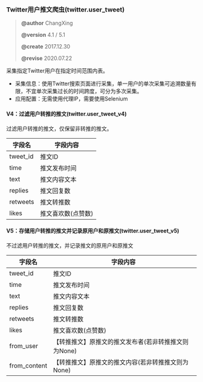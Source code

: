 ### Twitter用户推文爬虫(twitter.user_tweet)

> **@author** ChangXing
>
> **@version** 4.1 / 5.1
>
> **@create** 2017.12.30
>
> **@revise** 2020.07.22

采集指定Twitter用户在指定时间范围内表。

* 采集信息：使用Twitter搜索页面进行采集，单一用户的单次采集可追溯数量有限，不宜单次采集过长的时间跨度，可分为多次采集。
* 应用配置：无需使用代理IP，需要使用Selenium

#### V4：过滤用户转推的推文(twitter.user_tweet_v4)

过滤用户转推的推文，仅保留非转推的推文。

| 字段名   | 字段内容           |
| -------- | ------------------ |
| tweet_id | 推文ID             |
| time     | 推文发布时间       |
| text     | 推文内容文本       |
| replies  | 推文回复数         |
| retweets | 推文转推数         |
| likes    | 推文喜欢数(点赞数) |

#### V5：存储用户转推的推文并记录原用户和原推文(twitter.user_tweet_v5)

不过滤用户转推的推文，并记录推文的原用户和原推文

| 字段名       | 字段内容                                             |
| ------------ | ---------------------------------------------------- |
| tweet_id     | 推文ID                                               |
| time         | 推文发布时间                                         |
| text         | 推文内容文本                                         |
| replies      | 推文回复数                                           |
| retweets     | 推文转推数                                           |
| likes        | 推文喜欢数(点赞数)                                   |
| from_user    | 【转推推文】原推文的推文发布者(若非转推推文则为None) |
| from_content | 【转推推文】原推文的推文内容(若非转推推文则为None)   |

### 